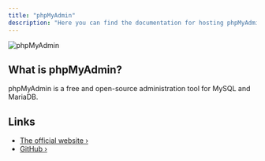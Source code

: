 ```yaml
---
title: "phpMyAdmin"
description: "Here you can find the documentation for hosting phpMyAdmin with Coolify."
---
```


![phpMyAdmin](https://external-content.duckduckgo.com/iu/?u=https%3A%2F%2Fwww.phpmyadmin.net%2Fstatic%2Fimages%2Flogo-og.png&f=1&nofb=1&ipt=677560c7ab411b6c57023e2b7d1a9c2e4969aed8c4510c9493acea67fc6b16db&ipo=images)

## What is phpMyAdmin?

phpMyAdmin is a free and open-source administration tool for MySQL and MariaDB.

## Links

- [The official website ›](https://www.phpmyadmin.net/)
- [GitHub ›](https://github.com/phpmyadmin/phpmyadmin)
